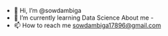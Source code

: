 - 👋 Hi, I’m @sowdambiga
- 🌱 I’m currently learning Data Science
  About me -
- 📫 How to reach me sowdambiga17896@gmail.com


<!---
sowdambiga/sowdambiga is a ✨ special ✨ repository because its `README.md` (this file) appears on your GitHub profile.
You can click the Preview link to take a look at your changes.
--->
